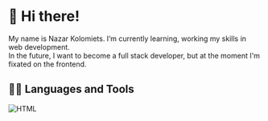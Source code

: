 # 👋 Hi there!

My name is Nazar Kolomiets. I’m currently learning, working my skills in web development. <br>
In the future, I want to become a full stack developer, but at the moment I'm fixated on the frontend.

## :man_technologist: Languages and Tools
![HTML](https://img.shields.io/badge/-HTML-161616?style=for-the-badge&logo=appveyor)

